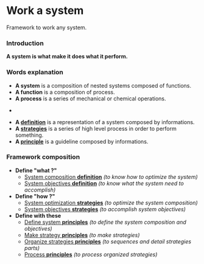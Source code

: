 # Work a system

Framework to work any system.

### Introduction

**A system is what make it does what it perform.**

### Words explanation

* **A system** is a composition of nested systems composed of functions.
* **A function** is a composition of process.
* **A process** is a series of mechanical or chemical operations.

-

* **A [definition](https://github.com/Primerz/Work-a-system/tree/master/definition)** is a representation of a system composed by informations.
* **A [strategies](https://github.com/Primerz/Work-a-system/tree/master/strategies)** is a series of high level process in order to perform something.
* **A [principle](https://github.com/Primerz/Work-a-system/tree/master/principles)** is a guideline composed by informations.

### Framework composition

* **Define "what ?"**
  * [System composition **definition**](https://github.com/Primerz/Work-a-system/blob/master/definition/system%20composition%20definition.md) *(to know how to optimize the system)*
  * [System objectives **definition**](https://github.com/Primerz/Work-a-system/blob/master/definition/system%20objectives%20definition.md) *(to know what the system need to accomplish)*
* **Define "how ?"**
  * [System optimization **strategies**](https://github.com/Primerz/Work-a-system/tree/master/strategies/optimization) *(to optimize the system composition)*
  * [System objectives **strategies**](https://github.com/Primerz/Work-a-system/tree/master/strategies/objectives) *(to accomplish system objectives)*
* **Define with these**
  * [Define system **principles**](https://github.com/Primerz/Work-a-system/blob/master/principles/define%20system%20principles.md) *(to define the system composition and objectives)*
  * [Make strategy **principles**](https://github.com/Primerz/Work-a-system/blob/master/principles/make%20strategy%20principles.md) *(to make strategies)*
  * [Organize strategies **principles**](https://github.com/Primerz/Work-a-system/blob/master/principles/organize%20strategies%20principles) *(to sequences and detail strategies parts)*
  * [Process **principles**](https://github.com/Primerz/Work-a-system/blob/master/principles/process%20principles.md) *(to process organized strategies)*
